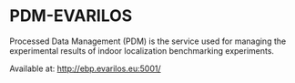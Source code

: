 # PDM-EVARILOS

Processed Data Management (PDM) is the service used for managing the experimental results of indoor localization benchmarking experiments.

Available at: http://ebp.evarilos.eu:5001/
